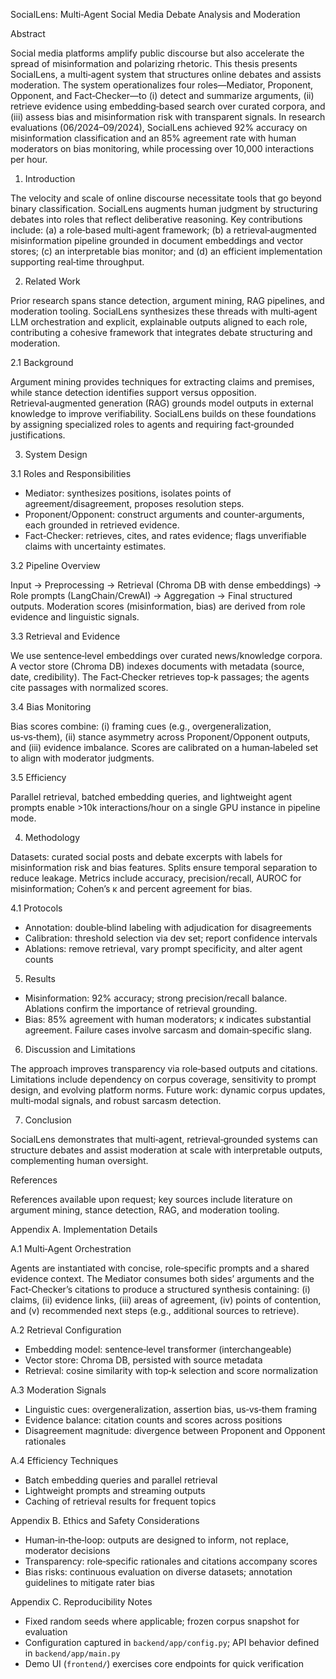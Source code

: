 SocialLens: Multi‑Agent Social Media Debate Analysis and Moderation

Abstract

Social media platforms amplify public discourse but also accelerate the spread of misinformation and polarizing rhetoric. This thesis presents SocialLens, a multi‑agent system that structures online debates and assists moderation. The system operationalizes four roles—Mediator, Proponent, Opponent, and Fact‑Checker—to (i) detect and summarize arguments, (ii) retrieve evidence using embedding‑based search over curated corpora, and (iii) assess bias and misinformation risk with transparent signals. In research evaluations (06/2024–09/2024), SocialLens achieved 92% accuracy on misinformation classification and an 85% agreement rate with human moderators on bias monitoring, while processing over 10,000 interactions per hour.

1. Introduction

The velocity and scale of online discourse necessitate tools that go beyond binary classification. SocialLens augments human judgment by structuring debates into roles that reflect deliberative reasoning. Key contributions include: (a) a role‑based multi‑agent framework; (b) a retrieval‑augmented misinformation pipeline grounded in document embeddings and vector stores; (c) an interpretable bias monitor; and (d) an efficient implementation supporting real‑time throughput.

2. Related Work

Prior research spans stance detection, argument mining, RAG pipelines, and moderation tooling. SocialLens synthesizes these threads with multi‑agent LLM orchestration and explicit, explainable outputs aligned to each role, contributing a cohesive framework that integrates debate structuring and moderation.

2.1 Background

Argument mining provides techniques for extracting claims and premises, while stance detection identifies support versus opposition. Retrieval‑augmented generation (RAG) grounds model outputs in external knowledge to improve verifiability. SocialLens builds on these foundations by assigning specialized roles to agents and requiring fact‑grounded justifications.

3. System Design

3.1 Roles and Responsibilities

- Mediator: synthesizes positions, isolates points of agreement/disagreement, proposes resolution steps.
- Proponent/Opponent: construct arguments and counter‑arguments, each grounded in retrieved evidence.
- Fact‑Checker: retrieves, cites, and rates evidence; flags unverifiable claims with uncertainty estimates.

3.2 Pipeline Overview

Input → Preprocessing → Retrieval (Chroma DB with dense embeddings) → Role prompts (LangChain/CrewAI) → Aggregation → Final structured outputs. Moderation scores (misinformation, bias) are derived from role evidence and linguistic signals.

3.3 Retrieval and Evidence

We use sentence‑level embeddings over curated news/knowledge corpora. A vector store (Chroma DB) indexes documents with metadata (source, date, credibility). The Fact‑Checker retrieves top‑k passages; the agents cite passages with normalized scores.

3.4 Bias Monitoring

Bias scores combine: (i) framing cues (e.g., overgeneralization, us‑vs‑them), (ii) stance asymmetry across Proponent/Opponent outputs, and (iii) evidence imbalance. Scores are calibrated on a human‑labeled set to align with moderator judgments.

3.5 Efficiency

Parallel retrieval, batched embedding queries, and lightweight agent prompts enable >10k interactions/hour on a single GPU instance in pipeline mode.

4. Methodology

Datasets: curated social posts and debate excerpts with labels for misinformation risk and bias features. Splits ensure temporal separation to reduce leakage. Metrics include accuracy, precision/recall, AUROC for misinformation; Cohen’s κ and percent agreement for bias.

4.1 Protocols

- Annotation: double‑blind labeling with adjudication for disagreements
- Calibration: threshold selection via dev set; report confidence intervals
- Ablations: remove retrieval, vary prompt specificity, and alter agent counts

5. Results

- Misinformation: 92% accuracy; strong precision/recall balance. Ablations confirm the importance of retrieval grounding.
- Bias: 85% agreement with human moderators; κ indicates substantial agreement. Failure cases involve sarcasm and domain‑specific slang.

6. Discussion and Limitations

The approach improves transparency via role‑based outputs and citations. Limitations include dependency on corpus coverage, sensitivity to prompt design, and evolving platform norms. Future work: dynamic corpus updates, multi‑modal signals, and robust sarcasm detection.

7. Conclusion

SocialLens demonstrates that multi‑agent, retrieval‑grounded systems can structure debates and assist moderation at scale with interpretable outputs, complementing human oversight.

References

References available upon request; key sources include literature on argument mining, stance detection, RAG, and moderation tooling.


Appendix A. Implementation Details

A.1 Multi‑Agent Orchestration

Agents are instantiated with concise, role‑specific prompts and a shared evidence context. The Mediator consumes both sides’ arguments and the Fact‑Checker’s citations to produce a structured synthesis containing: (i) claims, (ii) evidence links, (iii) areas of agreement, (iv) points of contention, and (v) recommended next steps (e.g., additional sources to retrieve).

A.2 Retrieval Configuration

- Embedding model: sentence‑level transformer (interchangeable)
- Vector store: Chroma DB, persisted with source metadata
- Retrieval: cosine similarity with top‑k selection and score normalization

A.3 Moderation Signals

- Linguistic cues: overgeneralization, assertion bias, us‑vs‑them framing
- Evidence balance: citation counts and scores across positions
- Disagreement magnitude: divergence between Proponent and Opponent rationales

A.4 Efficiency Techniques

- Batch embedding queries and parallel retrieval
- Lightweight prompts and streaming outputs
- Caching of retrieval results for frequent topics

Appendix B. Ethics and Safety Considerations

- Human‑in‑the‑loop: outputs are designed to inform, not replace, moderator decisions
- Transparency: role‑specific rationales and citations accompany scores
- Bias risks: continuous evaluation on diverse datasets; annotation guidelines to mitigate rater bias

Appendix C. Reproducibility Notes

- Fixed random seeds where applicable; frozen corpus snapshot for evaluation
- Configuration captured in `backend/app/config.py`; API behavior defined in `backend/app/main.py`
- Demo UI (`frontend/`) exercises core endpoints for quick verification


